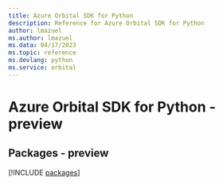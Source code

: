 ```yaml
---
title: Azure Orbital SDK for Python
description: Reference for Azure Orbital SDK for Python
author: lmazuel
ms.author: lmazuel
ms.data: 04/17/2023
ms.topic: reference
ms.devlang: python
ms.service: orbital
---
```

# Azure Orbital SDK for Python - preview
## Packages - preview
[!INCLUDE [packages](orbital-index.md)]